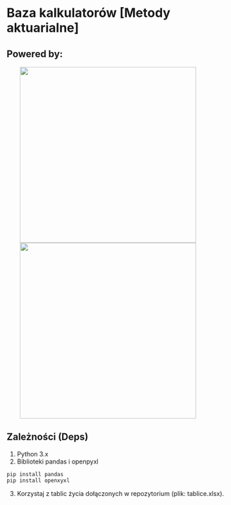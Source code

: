 # Baza kalkulatorów [Metody aktuarialne]

## Powered by:
<img src="https://ue.poznan.pl/wp-content/themes/uep-2022/assets/images/logo-full-pl.svg" width="400" hspace="30" img align="left"/>
<img src="https://cdn.icon-icons.com/icons2/2699/PNG/512/opensource_logo_icon_169884.png" width="400" hspace="30" />

## Zależności (Deps)
1. Python 3.x
2. Biblioteki pandas i openpyxl
```
pip install pandas
pip install openxyxl
```
3. Korzystaj z tablic życia dołączonych w repozytorium (plik: tablice.xlsx).

